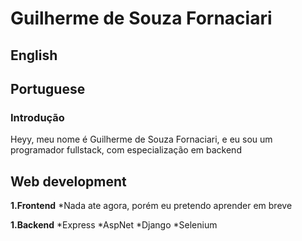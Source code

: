 # Guilherme de Souza Fornaciari
## English




## Portuguese
### Introdução
Heyy, meu nome é Guilherme de Souza Fornaciari, e eu sou um programador fullstack, com especialização em backend

## Web development
  **1.Frontend**
    *Nada ate agora, porém eu pretendo aprender em breve

  **1.Backend**
    *Express
    *AspNet
    *Django
    *Selenium




<!---
GuilhermeFornaciari/GuilhermeFornaciari is a ✨ special ✨ repository because its `README.md` (this file) appears on your GitHub profile.
You can click the Preview link to take a look at your changes.
--->
